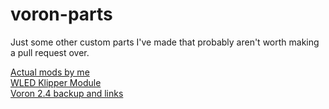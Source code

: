 # voron-parts
Just some other custom parts I've made that probably aren't worth making a pull request over.

[Actual mods by me](https://github.com/VoronDesign/VoronUsers/tree/master/printer_mods/richardjm)  
[WLED Klipper Module](https://github.com/richardjm/klipper/blob/richardjm/wled-module-requests/klippy/extras/wled.py)  
[Voron 2.4 backup and links](https://github.com/richardjm/voronpi-klipper-backup)  
